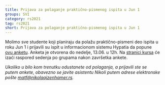 ```yaml
---
title: Prijava za polaganje praktično-pismenog ispita u Jun 1
groups: SVI
category: rs2021
tag: rs2021
short: Prijava za polaganje praktično-pismenog ispita u Jun 1
---
```


Molimo sve studente koji planiraju da polažu praktično-pismeni deo ispita u roku Jun 1 i prijavili su ispit u informacionom sistemu Hypatia da popune [ovu anketu](https://docs.google.com/forms/d/e/1FAIpQLScymIbWtAk4lt9g21SHYQ4XNCJD0sN6MdRgdYRsYK5m3lj-5g/viewform?usp=sf_link). Anketa je otvorena do nedelje, 13.06. u 12h. Na [stranici kursa](http://rs.matf.bg.ac.rs) će izaći raspored sedenja po grupama nakon završetka ankete.

_Ukoliko u bilo kom trenutku odustanete od polaganja, a prijavili ste se putem ankete, obavezno se javite asistentu Nikoli putem adrese elektronske pošte matf@nikolaajzenhamer.rs._
